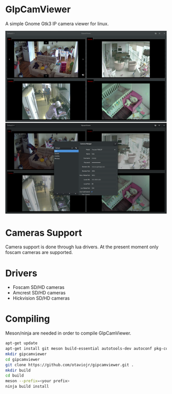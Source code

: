 # GIpCamViewer
A simple Gnome Gtk3 IP camera viewer for linux.

![screenshot](./screenshot.png?raw=true "Screenshot")
![screenshot](./screenshot1.png?raw=true "Screenshot")

# Cameras Support
Camera support is done through lua drivers. At the present moment only foscam cameras are supported.

# Drivers
- Foscam SD/HD cameras
- Amcrest SD/HD cameras
- Hickvision SD/HD cameras

# Compiling
Meson/ninja are needed in order to compile GIpCamViewer.

```bash
apt-get update
apt-get install git meson build-essential autotools-dev autoconf pkg-config libgtk-3-dev libgstreamer1.0-dev libjson-glib-dev libvlc-dev liblua5.3-dev
mkdir gipcamviewer
cd gipcamviewer
git clone https://github.com/otaviojr/gipcamviewer.git .
mkdir build
cd build
meson --prefix=<your prefix>
ninja build install
```

